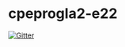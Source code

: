 # cpeprogla2-e22

[![Gitter](https://badges.gitter.im/edos4/cpeprogla2-e22.svg)](https://gitter.im/edos4/cpeprogla2-e22?utm_source=badge&utm_medium=badge&utm_campaign=pr-badge&utm_content=badge)